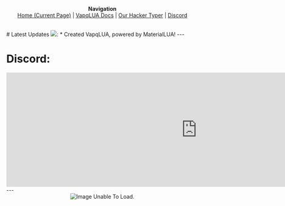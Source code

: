 <script src="https://cdn.jsdelivr.net/npm/@widgetbot/crate@3" async defer>
  new Crate({
    server: '786633449149956116',
    channel: '799267896713805830',
    glyph: ['https://cdn.discordapp.com/avatars/293731150239891456/f7d78d0c7e6522ed296bfa315b3a1969.png', '100%']
  })
</script>
 <p align="center">
  <b>Navigation</b><br>
  <a href="#">Home (Current Page)</a> |
  <a href="vapqlua">VapqLUA Docs</a> |
  <a href="htyper">Our Hacker Typer</a> |
  <a href="#discord">Discord</a>
  <br><br>
</p>
# Latest Updates <img src="https://i.imgur.com/A4xSAsW.gif">:
 * Created VapqLUA, powered by MaterialLUA!
---
<h1 id="discord">Discord:</h1>
<div align="center">
<iframe src="https://discord.com/widget?id=786633449149956116&theme=dark" width="1000" height="300" allowtransparency="true" frameborder="0" sandbox="allow-popups allow-popups-to-escape-sandbox allow-same-origin allow-scripts"></iframe>
</div>
---

<div align="center">
<img src="https://img.shields.io/badge/Built%20With-LOVE%20By%20the%20vapq%20staff-orange?style=for-the-badge&logo=github" alt="Image Unable To Load.">
</div>

